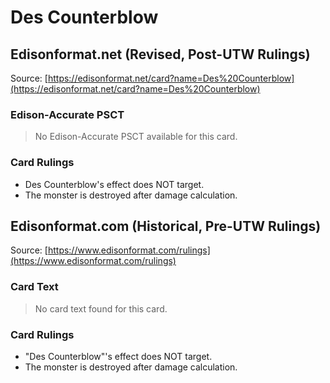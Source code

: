 # Des Counterblow

## Edisonformat.net (Revised, Post-UTW Rulings)

Source: [https://edisonformat.net/card?name=Des%20Counterblow](https://edisonformat.net/card?name=Des%20Counterblow)

### Edison-Accurate PSCT

> No Edison-Accurate PSCT available for this card.

### Card Rulings

*   Des Counterblow's effect does NOT target.
*   The monster is destroyed after damage calculation.


## Edisonformat.com (Historical, Pre-UTW Rulings)

Source: [https://www.edisonformat.com/rulings](https://www.edisonformat.com/rulings)

### Card Text

> No card text found for this card.

### Card Rulings

*   "Des Counterblow"'s effect does NOT target.
*   The monster is destroyed after damage calculation.


